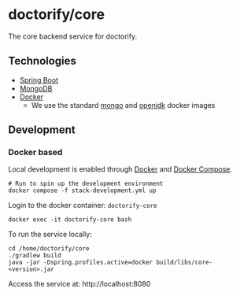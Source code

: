 # doctorify/core

The core backend service for doctorify.

## Technologies

- [Spring Boot]
- [MongoDB]
- [Docker]
    - We use the standard [mongo](https://hub.docker.com/_/mongo) and [openjdk](https://hub.docker.com/_/openjdk) docker
      images

## Development

### Docker based

Local development is enabled through [Docker] and [Docker Compose].

```shell
# Run to spin up the development environment
docker compose -f stack-development.yml up
```

Login to the docker container: `doctorify-core`

```shell
docker exec -it doctorify-core bash
```

To run the service locally:

```shell
cd /home/doctorify/core
./gradlew build
java -jar -Dspring.profiles.active=docker build/libs/core-<version>.jar
```

Access the service at: http://localhost:8080

[Spring Boot]: https://spring.io/projects/spring-boot

[MongoDB]: https://www.mongodb.com/

[Docker]: https://www.docker.com/

[Docker Compose]: https://docs.docker.com/compose/